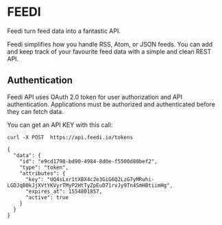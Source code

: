 # FEEDI

Feedi turn feed data into a fantastic API.

Feedi simplifies how you handle RSS, Atom, or JSON feeds. You can add and keep track of your favourite feed data with a simple and clean REST API.

## Authentication

Feedi API uses OAuth 2.0 token for user authorization and API authentication. Applications must be authorized and authenticated before they can fetch data.

You can get an API KEY with this call:

    curl -X POST  https://api.feedi.io/tokens

    {
      "data": {
        "id": "e9cd1798-bd90-4984-8d0e-f5500d80bef2",
        "type": "token",
        "attributes": {
          "key": "UQ4sLxr1tXBX4c2e3GiG6Q2LzG7yMRuhi-LGDJqB0kJjXVtYKVyrTMyP2HtTyZpEuD71rvJy9Tn4SmHBtiimHg",
          "expires_at": 1554801857,
          "active": true
        }
      }
    }
